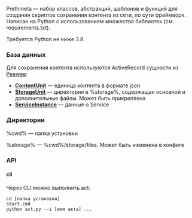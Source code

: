 Prethmeta — набор классов, абстракций, шаблонов и функций для создания скриптов сохранения контента из сети, по сути фреймворк. Написан на Python с использованием множества библиотек (см. requirements.txt).

Требуется Python не ниже 3.8.

### База данных

Для сохранения контента используются ActiveRecord сущности из [Peewee](https://docs.peewee-orm.com/en/latest/): 

- [**ContentUnit**](db/content_unit.md) — единица контента в формате json
- [**StorageUnit**](db/storage_unit.md) — директория в %storage%, содержащая основной и дополнительные файлы. Может быть прикреплена
- [**ServiceInstance**](executables/service.md) — данные о Service

### Директории

%cwd% — папка установки

%storage% — %cwd%/storage/files. Может быть изменена в конфиге

### API

#### cli

Через CLI можно выполнить act:
```
cd [папка установки]
start.cmd
python act.py --i [имя акта] ...
```
